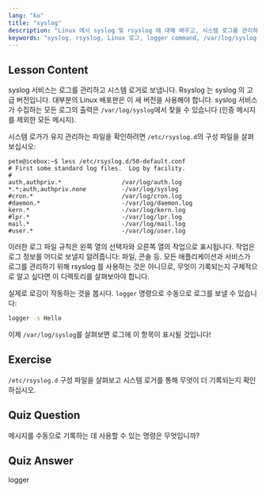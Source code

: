 ```yaml
---
lang: "ko"
title: "syslog"
description: "Linux 에서 syslog 및 rsyslog 에 대해 배우고, 시스템 로그를 관리하는 방법과 logger 명령을 사용하는 방법을 알아보세요. 이 초보자 친화적인 튜토리얼로 시작하세요!"
keywords: "syslog, rsyslog, Linux 로그, logger command, /var/log/syslog, Linux 튜토리얼, 초보자 Linux, 시스템 로깅"
---
```


## Lesson Content

syslog 서비스는 로그를 관리하고 시스템 로거로 보냅니다. Rsyslog 는 syslog 의 고급 버전입니다. 대부분의 Linux 배포판은 이 새 버전을 사용해야 합니다. syslog 서비스가 수집하는 모든 로그의 출력은 `/var/log/syslog`에서 찾을 수 있습니다 (인증 메시지를 제외한 모든 메시지).

시스템 로거가 유지 관리하는 파일을 확인하려면 `/etc/rsyslog.d`의 구성 파일을 살펴보십시오:

```plaintext
pete@icebox:~$ less /etc/rsyslog.d/50-default.conf
# First some standard log files.  Log by facility.
#
auth,authpriv.*                 /var/log/auth.log
*.*;auth,authpriv.none          -/var/log/syslog
#cron.*                         /var/log/cron.log
#daemon.*                       -/var/log/daemon.log
kern.*                          -/var/log/kern.log
#lpr.*                          -/var/log/lpr.log
mail.*                          -/var/log/mail.log
#user.*                         -/var/log/user.log
```

이러한 로그 파일 규칙은 왼쪽 열의 선택자와 오른쪽 열의 작업으로 표시됩니다. 작업은 로그 정보를 어디로 보낼지 알려줍니다: 파일, 콘솔 등. 모든 애플리케이션과 서비스가 로그를 관리하기 위해 rsyslog 를 사용하는 것은 아니므로, 무엇이 기록되는지 구체적으로 알고 싶다면 이 디렉토리를 살펴보아야 합니다.

실제로 로깅이 작동하는 것을 봅시다. `logger` 명령으로 수동으로 로그를 보낼 수 있습니다:

```bash
logger -s Hello
```

이제 `/var/log/syslog`를 살펴보면 로그에 이 항목이 표시될 것입니다!

## Exercise

`/etc/rsyslog.d` 구성 파일을 살펴보고 시스템 로거를 통해 무엇이 더 기록되는지 확인하십시오.

## Quiz Question

메시지를 수동으로 기록하는 데 사용할 수 있는 명령은 무엇입니까?

## Quiz Answer

logger
